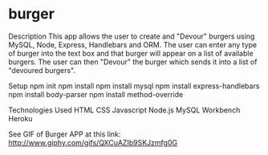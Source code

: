 # burger
Description
This app allows the user to create and "Devour" burgers using MySQL, Node, Express, Handlebars and ORM. The user can enter any type of burger into the text box and that burger will appear on a list of available burgers. The user can then "Devour" the burger which sends it into a list of "devoured burgers". 

Setup
npm init
npm install
npm install mysql
npm install express-handlebars
npm install body-parser
npm install method-override

Technologies Used
HTML
CSS
Javascript
Node.js
MySQL Workbench
Heroku

See GIF of Burger APP at this link:
http://www.giphy.com/gifs/QXCuAZIb9SKJzmfg0G